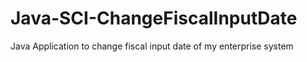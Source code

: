 # Java-SCI-ChangeFiscalInputDate
Java Application to change fiscal input date of my enterprise system
